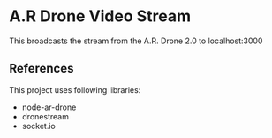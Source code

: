 A.R Drone Video Stream
==========================

This broadcasts the stream from the A.R. Drone 2.0 to localhost:3000

References
------------
This project uses following libraries:
 * node-ar-drone
 * dronestream
 * socket.io

